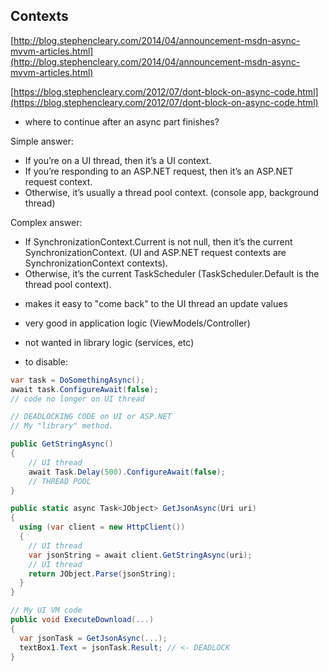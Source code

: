 
## Contexts


[http://blog.stephencleary.com/2014/04/announcement-msdn-async-mvvm-articles.html](http://blog.stephencleary.com/2014/04/announcement-msdn-async-mvvm-articles.html)

[https://blog.stephencleary.com/2012/07/dont-block-on-async-code.html](https://blog.stephencleary.com/2012/07/dont-block-on-async-code.html)

- where to continue after an async part finishes?

Simple answer:

* If you’re on a UI thread, then it’s a UI context.
* If you’re responding to an ASP.NET request, then it’s an ASP.NET request context.
* Otherwise, it’s usually a thread pool context. (console app, background thread)

Complex answer:

* If SynchronizationContext.Current is not null, then it’s the current SynchronizationContext. (UI and ASP.NET request contexts are SynchronizationContext contexts).
* Otherwise, it’s the current TaskScheduler (TaskScheduler.Default is the thread pool context).

- makes it easy to "come back" to the UI thread an update values
- very good in application logic (ViewModels/Controller)
- not wanted in library logic (services, etc)

- to disable: 
``` C#
var task = DoSomethingAsync();
await task.ConfigureAwait(false);
// code no longer on UI thread
```



```C#
// DEADLOCKING CODE on UI or ASP.NET
// My "library" method.

public GetStringAsync()
{
    // UI thread
    await Task.Delay(500).ConfigureAwait(false);
    // THREAD POOL
}

public static async Task<JObject> GetJsonAsync(Uri uri)
{
  using (var client = new HttpClient())
  {
    // UI thread
    var jsonString = await client.GetStringAsync(uri);
    // UI thread
    return JObject.Parse(jsonString);
  }
}

// My UI VM code
public void ExecuteDownload(...)
{
  var jsonTask = GetJsonAsync(...);
  textBox1.Text = jsonTask.Result; // <- DEADLOCK
}
```

